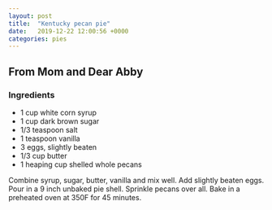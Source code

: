 ```yaml
---
layout: post
title:  "Kentucky pecan pie"
date:   2019-12-22 12:00:56 +0000
categories: pies
---
```


## From Mom and Dear Abby
### Ingredients
* 1 cup white corn syrup
* 1 cup dark brown sugar
* 1/3 teaspoon salt
* 1 teaspoon vanilla
* 3 eggs, slightly beaten
* 1/3 cup butter 
* 1 heaping cup shelled whole pecans

Combine syrup, sugar, butter, vanilla and mix well. Add slightly beaten eggs. Pour in a 9 inch unbaked pie shell. Sprinkle pecans over all. Bake in a preheated oven at 350F for 45 minutes. 